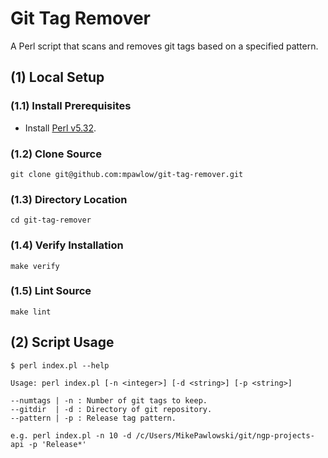# Git Tag Remover

A Perl script that scans and removes git tags based on a specified pattern.

## (1) Local Setup

### (1.1) Install Prerequisites

- Install [Perl v5.32](https://www.perl.org/get.html).

### (1.2) Clone Source

```shell
git clone git@github.com:mpawlow/git-tag-remover.git
```

### (1.3) Directory Location

```shell
cd git-tag-remover
```

### (1.4) Verify Installation

```shell
make verify
```

### (1.5) Lint Source

```shell
make lint
```

## (2) Script Usage

```shell
$ perl index.pl --help

Usage: perl index.pl [-n <integer>] [-d <string>] [-p <string>]

--numtags | -n : Number of git tags to keep.
--gitdir  | -d : Directory of git repository.
--pattern | -p : Release tag pattern.

e.g. perl index.pl -n 10 -d /c/Users/MikePawlowski/git/ngp-projects-api -p 'Release*'
```
